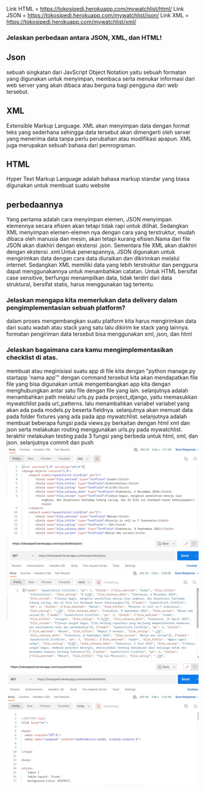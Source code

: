 Link HTML = https://tokosipedi.herokuapp.com/mywatchlist/html/
Link JSON = https://tokosipedi.herokuapp.com/mywatchlist/json/
Link XML = https://tokosipedi.herokuapp.com/mywatchlist/xml/

### Jelaskan perbedaan antara JSON, XML, dan HTML!
 ## Json 
 sebuah singkatan dari JavScript Object Notation yaitu sebuah formatan yang digunakan untuk menyimpan, membaca serta menukar informasi dari web server yang akan dibaca atau berguna bagi pengguna dari web tersebut.
 ## XML
 Extensible Markup Language. XML akan menyimpan data dengan format teks yang sederhana sehingga data tersebut akan dimengerti oleh server yang menerima data tanpa perlu perubahan atau modifikasi apapun. XML juga merupakan sebuah bahasa dari pemrograman.
 ## HTML
 Hyper Text Markup Language adalah bahasa markup standar yang biasa digunakan untuk membuat suatu website
 ## perbedaannya
 Yang pertama adalah cara menyimpan elemen,  JSON menyimpan elemennya secara efisien akan tetapi tidak rapi untuk dilihat. Sedangkan XML menyimpan elemen-elemen nya dengan cara yang terstruktur, mudah dibaca oleh manusia dan mesin, akan tetapi kurang efisien.Nama dari file JSON akan diakhiri dengan ekstensi .json. Sementara file XML akan diakhiri dengan ekstensi .xml.Untuk penerapannya, JSON digunakan untuk mengirimkan data dengan cara data diuraikan dan dikirimkan melalui internet. Sedangkan XML memiliki data yang lebih terstruktur dan pengguna dapat menggunakannya untuk menambahkan catatan. Untuk HTML bersifat case sensitive, berfungsi menampilkan data, tidak terdiri dari data struktural, bersifat statis, harus menggunakan tag tertentu.

### Jelaskan mengapa kita memerlukan data delivery dalam pengimplementasian sebuah platform?
dalam proses mengembangkan suatu platform kita harus mengirimkan data dari suatu wadah atau stack yang satu lalu dikirim ke stack yang lainnya. formatan pengiriman data tersebut bisa menggunakan xml, json, dan html

### Jelaskan bagaimana cara kamu mengimplementasikan checklist di atas.
membuat atau meginisiasi suatu app di file kita dengan "python manage.py startapp 'nama app'" dengan command tersebut kita akan mendapatkan file file yang bisa digunakan untuk mengembangkan app kita dengan menghubungkan antar satu file dengan file yang lain. selanjutnya adalah menambahkan path melalui urls.py pada project_django, yaitu memasukkan mywatchlist pada url_patterns. lalu menambahkan variabel variabel yang akan ada pada models.py beserta fieldnya. selanjutnya akan memuat data pada folder fixtures yang ada pada app mywatchlist. selanjutnya adalah membuat beberapa fungsi pada views.py berkaitan dengan html xml dan json serta melakukan routing menggunakan urls.py pada mywatchlist. terakhir melakukan testing pada 3 fungsi yang berbeda untuk html, xml, dan json. selanjutnya commit dan push
![Gambar]('../../xml_postman.jpg?raw=true')
![Gambar]('../../json_postman.jpg?raw=true')
![Gambar]('../../html_postman.jpg?raw=true')